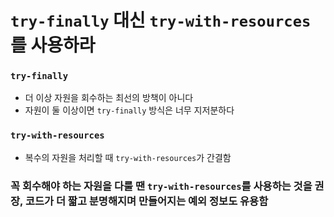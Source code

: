 # `try-finally` 대신 `try-with-resources`를 사용하라
### `try-finally`
* 더 이상 자원을 회수하는 최선의 방책이 아니다
* 자원이 둘 이상이면 `try-finally` 방식은 너무 지저분하다
### `try-with-resources`
* 복수의 자원을 처리할 때 `try-with-resources`가 간결함
### 꼭 회수해야 하는 자원을 다룰 땐 `try-with-resources`를 사용하는 것을 권장, 코드가 더 짧고 분명해지며 만들어지는 예외 정보도 유용함